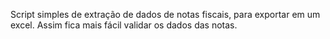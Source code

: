 Script simples de extração de dados de notas fiscais, para exportar em um excel. Assim fica mais fácil validar os dados das notas.
